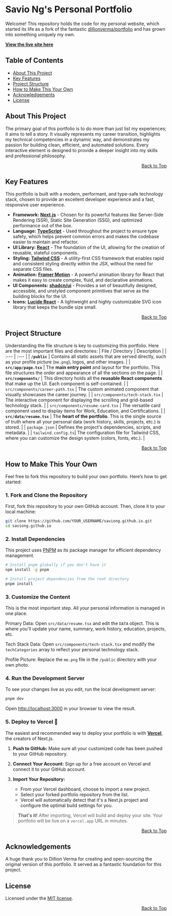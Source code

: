 # Savio Ng's Personal Portfolio

Welcome! This repository holds the code for my personal website, which started its life as a fork of the fantastic [dillionverma/portfolio](https://github.com/dillionverma/portfolio) and has grown into something uniquely my own.

[**View the live site here**](https://savionggithubio.vercel.app/)

## <a name="toc"></a>Table of Contents
- [About This Project](#about)
- [Key Features](#features)
- [Project Structure](#structure)
- [How to Make This Your Own](#how-to)
- [Acknowledgements](#acknowledgements)
- [License](#license)

## <a name="about"></a>About This Project

The primary goal of this portfolio is to do more than just list my experiences; it aims to tell a story. It visually represents my career transition, highlights my technical competencies in a dynamic way, and demonstrates my passion for building clean, efficient, and automated solutions. Every interactive element is designed to provide a deeper insight into my skills and professional philosophy.
<div align="right"><a href="#toc">Back to Top</a></div>

## <a name="features"></a>Key Features

This portfolio is built with a modern, performant, and type-safe technology stack, chosen to provide an excellent developer experience and a fast, responsive user experience.

* **Framework:** [**Next.js**](https://nextjs.org/) - Chosen for its powerful features like Server-Side Rendering (SSR), Static Site Generation (SSG), and optimized performance out of the box.
* **Language:** [**TypeScript**](https://www.typescriptlang.org/) - Used throughout the project to ensure type safety, which helps prevent common errors and makes the codebase easier to maintain and refactor.
* **UI Library:** [**React**](https://reactjs.org/) - The foundation of the UI, allowing for the creation of reusable, stateful components.
* **Styling:** [**Tailwind CSS**](https://tailwindcss.com/) - A utility-first CSS framework that enables rapid and consistent styling directly within the JSX, without the need for separate CSS files.
* **Animation:** [**Framer Motion**](https://www.framer.com/motion/) - A powerful animation library for React that makes it easy to create complex, fluid, and declarative animations.
* **UI Components:** [**shadcn/ui**](https://ui.shadcn.com/) - Provides a set of beautifully designed, accessible, and unstyled component primitives that serve as the building blocks for the UI.
* **Icons:** [**Lucide React**](https://lucide.dev/) - A lightweight and highly customizable SVG icon library that keeps the bundle size small.
<div align="right"><a href="#toc">Back to Top</a></div>

## <a name="structure"></a>Project Structure

Understanding the file structure is key to customizing this portfolio. Here are the most important files and directories:
| File / Directory | Description |
| :--- | :--- |
| **`/public`** | Contains all static assets that are served directly, such as your profile picture (`me.png`), logos, and other images. |
| **`src/app/page.tsx`** | The **main entry point** and layout for the portfolio. This file structures the order and appearance of all the sections on the page. |
| **`src/components/`** | This directory holds all the **reusable React components** that make up the UI. Each component is self-contained. |
| `src/components/career-path.tsx` | The custom animated component that visually showcases the career journey. |
| `src/components/tech-stack.tsx` | The interactive component for displaying the scrolling and grid-based technology stack. |
| `src/components/resume-card.tsx` | The versatile card component used to display items for Work, Education, and Certifications. |
| **`src/data/resume.tsx`** | The **heart of the portfolio**. This is the single source of truth where all your personal data (work history, skills, projects, etc.) is stored. |
| `package.json` | Defines the project's dependencies, scripts, and metadata. |
| `tailwind.config.ts`| The configuration file for Tailwind CSS, where you can customize the design system (colors, fonts, etc.). |
<div align="right"><a href="#toc">Back to Top</a></div>

## <a name="how-to"></a>How to Make This Your Own

Feel free to fork this repository to build your own portfolio. Here’s how to get started:

### 1. Fork and Clone the Repository

First, fork this repository to your own GitHub account. Then, clone it to your local machine:
```bash
git clone https://github.com/YOUR_USERNAME/saviong.github.io.git
cd saviong.github.io
```

### 2. Install Dependencies
This project uses [PNPM](https://pnpm.io/) as its package manager for efficient dependency management.
```bash
# Install pnpm globally if you don't have it
npm install -g pnpm

# Install project dependencies from the root directory
pnpm install
```

### 3. Customize the Content

This is the most important step. All your personal information is managed in one place.

Primary Data: Open `src/data/resume.tsx` and edit the `DATA` object. This is where you'll update your name, summary, work history, education, projects, etc.

Tech Stack Data: Open `src/components/tech-stack.tsx` and modify the `techCategories` array to reflect your personal technology stack.

Profile Picture: Replace the `me.png` file in the `/public` directory with your own photo.

### 4. Run the Development Server

To see your changes live as you edit, run the local development server:

```Bash
pnpm dev
```
Open [http://localhost:3000](http://localhost:3000) in your browser to view the result.

### 5. Deploy to Vercel 🚀

The easiest and recommended way to deploy your portfolio is with **[Vercel](https://vercel.com/)**, the creators of Next.js.

1.  **Push to GitHub:** Make sure all your customized code has been pushed to your GitHub repository.

2.  **Connect Your Account:** Sign up for a free account on Vercel and connect it to your GitHub account.

3.  **Import Your Repository:**
    * From your Vercel dashboard, choose to import a new project.
    * Select your forked portfolio repository from the list.
    * Vercel will automatically detect that it's a Next.js project and configure the optimal build settings for you.

> **That's it!** After importing, Vercel will build and deploy your site. Your portfolio will be live on a `vercel.app` URL in minutes.
<div align="right"><a href="#toc">Back to Top</a></div>

## <a name="acknowledgements"></a>Acknowledgements
A huge thank you to Dillion Verma for creating and open-sourcing the original version of this portfolio. It served as a fantastic foundation for this project.

## <a name="license"></a>License

Licensed under the [MIT license](https://github.com/dillionverma/portfolio/blob/main/LICENSE.md).
<div align="right"><a href="#toc">Back to Top</a></div>
